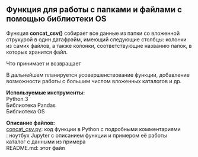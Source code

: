 ## Функция для работы с папками и файлами с помощью библиотеки OS
Функция **concat_csv()** собирает все данные из папки со вложенной струкурой в один датафрэйм, имеющий следующие столбцы: колонки из самих файлов, а также колонки, соответствующие названию папок, в которых хранится файл.  
  
 Что принимает и возвращает  
  
В дальнейшем планируется усовершенствование функции, добавление возможности работы с большим числом вложенных каталогов и др.
  
**Используемые инструменты:**  
Python 3  
Библиотека Pandas  
Библиотека OS    
  
**Описание файлов:**  
[concat_csv.py](https://github.com/Svkhorol/Useful_Functions/blob/main/concat_csv/concat_csv.py): код функции в Python с подробными комментариями    
: ноутбук Jupyter c описанием функции и примером её работы  
каталог с данными из примера  
README.md: этот файл
